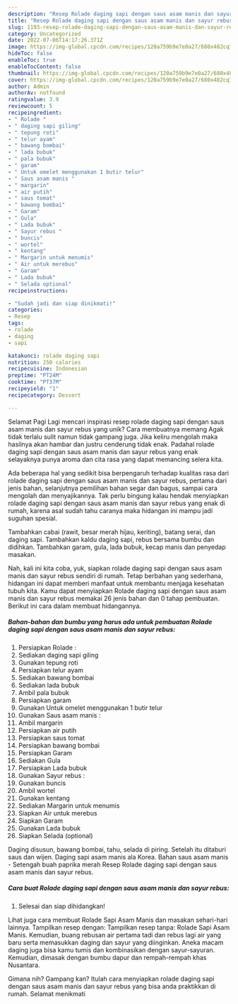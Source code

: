 ```yaml
---
description: "Resep Rolade daging sapi dengan saus asam manis dan sayur rebus yang Lezat Sekali"
title: "Resep Rolade daging sapi dengan saus asam manis dan sayur rebus yang Lezat Sekali"
slug: 1193-resep-rolade-daging-sapi-dengan-saus-asam-manis-dan-sayur-rebus-yang-lezat-sekali
category: Uncategorized
date: 2022-07-06T14:17:26.371Z
image: https://img-global.cpcdn.com/recipes/120a759b9e7e0a27/680x482cq70/rolade-daging-sapi-dengan-saus-asam-manis-dan-sayur-rebus-foto-resep-utama.jpg
hideToc: false
enableToc: true
enableTocContent: false
thumbnail: https://img-global.cpcdn.com/recipes/120a759b9e7e0a27/680x482cq70/rolade-daging-sapi-dengan-saus-asam-manis-dan-sayur-rebus-foto-resep-utama.jpg
cover: https://img-global.cpcdn.com/recipes/120a759b9e7e0a27/680x482cq70/rolade-daging-sapi-dengan-saus-asam-manis-dan-sayur-rebus-foto-resep-utama.jpg
author: Admin
authorAv: notfound
ratingvalue: 3.9
reviewcount: 5
recipeingredient:
- " Rolade "
- " daging sapi giling"
- " tepung roti"
- " telur ayam"
- " bawang bombai"
- " lada bubuk"
- " pala bubuk"
- " garam"
- " Untuk omelet menggunakan 1 butir telur"
- " Saus asam manis "
- " margarin"
- " air putih"
- " saus tomat"
- " bawang bombai"
- " Garam"
- " Gula"
- " Lada bubuk"
- " Sayur rebus "
- " buncis"
- " wortel"
- " kentang"
- " Margarin untuk menumis"
- " Air untuk merebus"
- " Garam"
- " Lada bubuk"
- " Selada optional"
recipeinstructions:

- "Sudah jadi dan siap dinikmati!"
categories:
- Resep
tags:
- rolade
- daging
- sapi

katakunci: rolade daging sapi 
nutrition: 250 calories
recipecuisine: Indonesian
preptime: "PT24M"
cooktime: "PT37M"
recipeyield: "1"
recipecategory: Dessert

---
```



Selamat Pagi Lagi mencari inspirasi resep rolade daging sapi dengan saus asam manis dan sayur rebus yang unik? Cara membuatnya memang Agak tidak terlalu sulit namun tidak gampang juga. Jika keliru mengolah maka hasilnya akan hambar dan justru cenderung tidak enak. Padahal rolade daging sapi dengan saus asam manis dan sayur rebus yang enak selayaknya punya aroma dan cita rasa yang dapat memancing selera kita.


Ada beberapa hal yang sedikit bisa berpengaruh terhadap kualitas rasa dari rolade daging sapi dengan saus asam manis dan sayur rebus, pertama dari jenis bahan, selanjutnya pemilihan bahan segar dan bagus, sampai cara mengolah dan menyajikannya. Tak perlu bingung kalau hendak menyiapkan rolade daging sapi dengan saus asam manis dan sayur rebus yang enak di rumah, karena asal sudah tahu caranya maka hidangan ini mampu jadi suguhan spesial.

Tambahkan cabai (rawit, besar merah hijau, keriting), batang serai, dan daging sapi. Tambahkan kaldu daging sapi, rebus bersama bumbu dan didihkan. Tambahkan garam, gula, lada bubuk, kecap manis dan penyedap masakan.


Nah, kali ini kita coba, yuk, siapkan rolade daging sapi dengan saus asam manis dan sayur rebus sendiri di rumah. Tetap berbahan yang sederhana, hidangan ini dapat memberi manfaat untuk membantu menjaga kesehatan tubuh kita. Kamu dapat menyiapkan Rolade daging sapi dengan saus asam manis dan sayur rebus memakai 26 jenis bahan dan 0 tahap pembuatan. Berikut ini cara dalam membuat hidangannya.

<!--inarticleads1-->

##### Bahan-bahan dan bumbu yang harus ada untuk pembuatan Rolade daging sapi dengan saus asam manis dan sayur rebus:

1. Persiapkan  Rolade :
1. Sediakan  daging sapi giling
1. Gunakan  tepung roti
1. Persiapkan  telur ayam
1. Sediakan  bawang bombai
1. Sediakan  lada bubuk
1. Ambil  pala bubuk
1. Persiapkan  garam
1. Gunakan  Untuk omelet menggunakan 1 butir telur
1. Gunakan  Saus asam manis :
1. Ambil  margarin
1. Persiapkan  air putih
1. Persiapkan  saus tomat
1. Persiapkan  bawang bombai
1. Persiapkan  Garam
1. Sediakan  Gula
1. Persiapkan  Lada bubuk
1. Gunakan  Sayur rebus :
1. Gunakan  buncis
1. Ambil  wortel
1. Gunakan  kentang
1. Sediakan  Margarin untuk menumis
1. Siapkan  Air untuk merebus
1. Siapkan  Garam
1. Gunakan  Lada bubuk
1. Siapkan  Selada (optional)


Daging disusun, bawang bombai, tahu, selada di piring. Setelah itu ditaburi saus dan wijen. Daging sapi asam manis ala Korea. Bahan saus asam manis - Setengah buah paprika merah Resep Rolade daging sapi dengan saus asam manis dan sayur rebus. 

<!--inarticleads2-->

##### Cara buat Rolade daging sapi dengan saus asam manis dan sayur rebus:


1. Selesai dan siap dihidangkan!

Lihat juga cara membuat Rolade Sapi Asam Manis dan masakan sehari-hari lainnya. Tampilkan resep dengan: Tampilkan resep tanpa: Rolade Sapi Asam Manis. Kemudian, buang rebusan air pertama tadi dan rebus lagi air yang baru serta memasukkan daging dan sayur yang diinginkan. Aneka macam daging juga bisa kamu tumis dan kombinasikan dengan sayur-sayuran. Kemudian, dimasak dengan bumbu dapur dan rempah-rempah khas Nusantara. 

Gimana nih? Gampang kan? Itulah cara menyiapkan rolade daging sapi dengan saus asam manis dan sayur rebus yang bisa anda praktikkan di rumah. Selamat menikmati
